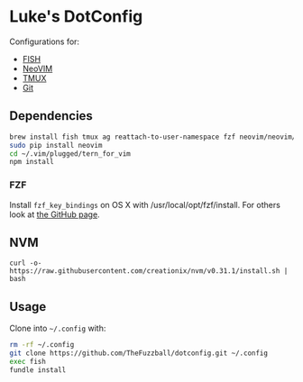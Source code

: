# Luke's DotConfig

Configurations for:

- [FISH](https://fishshell.com)
- [NeoVIM](https://neovim.io)
- [TMUX](https://tmux.github.io)
- [Git](https://git-scm.com)

## Dependencies

```bash
brew install fish tmux ag reattach-to-user-namespace fzf neovim/neovim/neovim editorconfig
sudo pip install neovim
cd ~/.vim/plugged/tern_for_vim
npm install
```

### FZF

Install `fzf_key_bindings` on OS X with /usr/local/opt/fzf/install. For others look at [the GitHub page](https://github.com/junegunn/fzf#installation).

## NVM

`curl -o- https://raw.githubusercontent.com/creationix/nvm/v0.31.1/install.sh | bash`

## Usage

Clone into `~/.config` with:

```bash
rm -rf ~/.config
git clone https://github.com/TheFuzzball/dotconfig.git ~/.config
exec fish
fundle install
```
